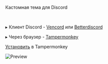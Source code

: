 
Кастомная тема для Discord

 

▸ Клиент Discord - <a href="https://vencord.dev/download/" target="_blank">Vencord</a> или <a href="https://betterdiscord.app/" target="_blank">Betterdiscord</a><br>

▸ Через браузер - <a href="https://www.tampermonkey.net/" target="_blank">Tampermonkey</a>

[Установить](https://raw.github.com/SKANDALlST/BlueVibe/edit/main/Blue%20Vibe-1.0.user.js) в Tampermonkey


![Preview](https://github.com/user-attachments/assets/bcd9647f-dea8-4cfd-97c2-8da6f8c5da3a)
